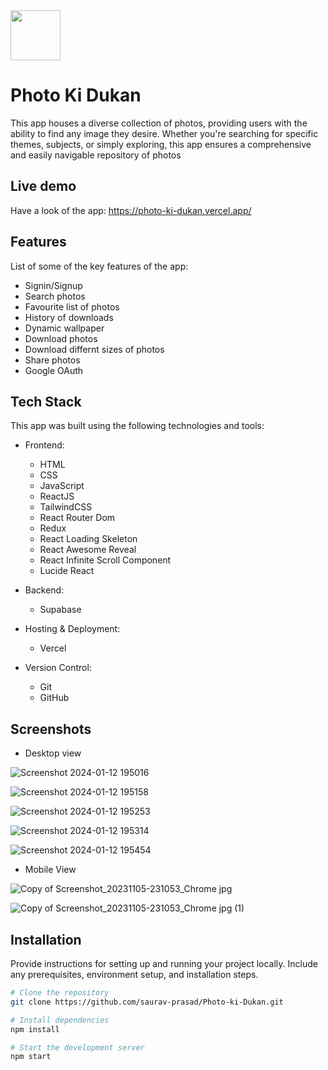 <img src="https://github.com/saurav-prasad/Photo-ki-Dukan/assets/70149386/9b9b2b09-da45-4da7-8d31-f587272b37d6" width="80px" height="80px"/>


# Photo Ki Dukan

This app houses a diverse collection of photos, providing users with the ability to find any image they desire. Whether you're searching for specific themes, subjects, or simply exploring, this app ensures a comprehensive and easily navigable repository of photos

## Live demo

Have a look of the app:
https://photo-ki-dukan.vercel.app/

## Features
List of some of the key features of the app:

- Signin/Signup
- Search photos
- Favourite list of photos
- History of downloads
- Dynamic wallpaper
- Download photos
- Download differnt sizes of photos
- Share photos
- Google OAuth


## Tech Stack

This app was built using the following technologies and tools:

- Frontend:
  - HTML
  - CSS
  - JavaScript
  - ReactJS
  - TailwindCSS
  - React Router Dom
  - Redux
  - React Loading Skeleton
  - React Awesome Reveal
  - React Infinite Scroll Component
  - Lucide React
  

- Backend:
  - Supabase


- Hosting & Deployment:
  - Vercel

- Version Control:
  - Git
  - GitHub


## Screenshots
- Desktop view
  
![Screenshot 2024-01-12 195016](https://github.com/saurav-prasad/Sociol/assets/70149386/a791fd94-789f-48b9-8f09-839988360044)


![Screenshot 2024-01-12 195158](https://github.com/saurav-prasad/Sociol/assets/70149386/84135cbc-6ca6-438f-945d-e807b379a6a7)


![Screenshot 2024-01-12 195253](https://github.com/saurav-prasad/Sociol/assets/70149386/6b2d207e-67a4-4405-8e20-1c62980606ab)


![Screenshot 2024-01-12 195314](https://github.com/saurav-prasad/Sociol/assets/70149386/91fd339b-2553-466c-920a-e819bee29a24)


![Screenshot 2024-01-12 195454](https://github.com/saurav-prasad/Sociol/assets/70149386/c4f365ca-0cc8-46c2-bad8-14ea03e4af4c)

- Mobile View

![Copy of Screenshot_20231105-231053_Chrome jpg](https://github.com/saurav-prasad/Sociol/assets/70149386/eee588fe-de0c-4094-8a03-af9e8176dbe7)


![Copy of Screenshot_20231105-231053_Chrome jpg (1)](https://github.com/saurav-prasad/Sociol/assets/70149386/9d3a89f6-af17-4197-957a-fea307cce134)


## Installation

Provide instructions for setting up and running your project locally. Include any prerequisites, environment setup, and installation steps.

```bash
# Clone the repository
git clone https://github.com/saurav-prasad/Photo-ki-Dukan.git

# Install dependencies
npm install

# Start the development server
npm start

